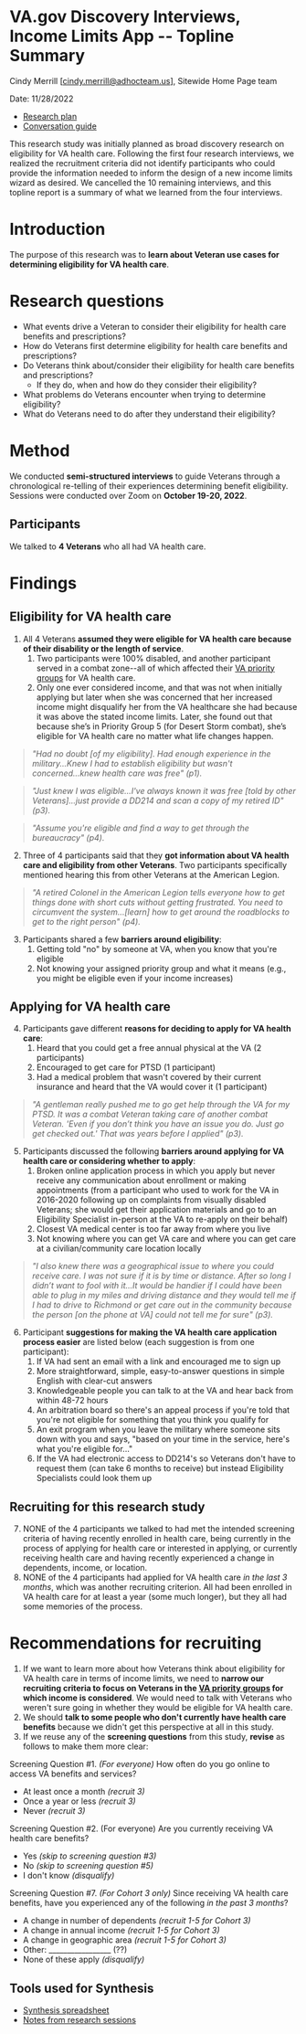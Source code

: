  # VA.gov Discovery Interviews, Income Limits App -- Topline Summary

Cindy Merrill [cindy.merrill@adhocteam.us], Sitewide Home Page team

Date: 11/28/2022

- [Research plan](https://github.com/department-of-veterans-affairs/va.gov-team/blob/master/products/income-limits-app/initiatives/2023-launch/research/research-plan.md)
- [Conversation guide](https://github.com/department-of-veterans-affairs/va.gov-team/blob/master/products/income-limits-app/initiatives/2023-launch/research/conversation-guide.md)

This research study was initially planned as broad discovery research on eligibility for VA health care. Following the first four research interviews, we realized the recruitment criteria did not identify participants who could provide the information needed to inform the design of a new income limits wizard as desired. We cancelled the 10 remaining interviews, and this topline report is a summary of what we learned from the four interviews.

# Introduction
The purpose of this research was to **learn about Veteran use cases for determining eligibility for VA health care**.

# Research questions
- What events drive a Veteran to consider their eligibility for health care benefits and prescriptions?
- How do Veterans first determine eligibility for health care benefits and prescriptions?
- Do Veterans think about/consider their eligibility for health care benefits and prescriptions? 
  - If they do, when and how do they consider their eligibility?
- What problems do Veterans encounter when trying to determine eligibility?
- What do Veterans need to do after they understand their eligibility?

# Method	
We conducted **semi-structured interviews** to guide Veterans through a chronological re-telling of their experiences determining benefit eligibility. Sessions were conducted over Zoom on **October 19-20, 2022**.

## Participants
We talked to **4 Veterans** who all had VA health care. 

# Findings
## Eligibility for VA health care
1. All 4 Veterans **assumed they were eligible for VA health care because of their disability or the length of service**. 
     1. Two participants were 100% disabled, and another participant served in a combat zone--all of which affected their [VA priority groups](https://www.va.gov/health-care/eligibility/priority-groups/) for VA health care.
     1. Only one ever considered income, and that was not when initially applying but later when she was concerned that her increased income might disqualify her from the VA healthcare she had because it was above the stated income limits. Later, she found out that because she’s in Priority Group 5 (for Desert Storm combat), she’s eligible for VA health care no matter what life changes happen.
> *"Had no doubt [of my eligibility]. Had enough experience in the military...Knew I had to establish eligibility but wasn't concerned...knew health care was free" (p1).*

> *"Just knew I was eligible...I've always known it was free [told by other Veterans]...just provide a DD214 and scan a copy of my retired ID" (p3).*

> *"Assume you're eligible and find a way to get through the bureaucracy" (p4).*
2. Three of 4 participants said that they **got information about VA health care and eligibility from other Veterans**. Two participants specifically mentioned hearing this from other Veterans at the American Legion.
> *"A retired Colonel in the American Legion tells everyone how to get things done with short cuts without getting frustrated. You need to circumvent the system...[learn] how to get around the roadblocks to get to the right person" (p4).* 

3. Participants shared a few **barriers around eligibility**:
     1. Getting told "no" by someone at VA, when you know that you're eligible
     2. Not knowing your assigned priority group and what it means (e.g., you might be eligible even if your income increases)

## Applying for VA health care
4. Participants gave different **reasons for deciding to apply for VA health care**: 
     1. Heard that you could get a free annual physical at the VA (2 participants)  
     1. Encouraged to get care for PTSD (1 participant)  
     3. Had a medical problem that wasn't covered by their current insurance and heard that the VA would cover it (1 participant)
> *"A gentleman really pushed me to go get help through the VA for my PTSD. It was a combat Veteran taking care of another combat Veteran. 'Even if you don’t think you have an issue you do. Just go get checked out.' That was years before I applied" (p3).*
5. Participants discussed the following **barriers around applying for VA health care or considering whether to apply**:
     1. Broken online application process in which you apply but never receive any communication about enrollment or making appointments (from a participant who used to work for the VA in 2016-2020 following up on complaints from visually disabled Veterans; she would get their application materials and go to an Eligibility Specialist in-person at the VA to re-apply on their behalf)
     1. Closest VA medical center is too far away from where you live
     2. Not knowing where you can get VA care and where you can get care at a civilian/community care location locally
> *"I also knew there was a geographical issue to where you could receive care. I was not sure if it is by time or distance. After so long I didn’t want to fool with it...It would be handier if I could have been able to plug in my miles and driving distance and they would tell me if I had to drive to Richmond or get care out in the community because the person [on the phone at VA] could not tell me for sure" (p3).*

6. Participant **suggestions for making the VA health care application process easier** are listed below (each suggestion is from one participant):
     1. If VA had sent an email with a link and encouraged me to sign up
     2. More straightforward, simple, easy-to-answer questions in simple English with clear-cut answers 
     2. Knowledgeable people you can talk to at the VA and hear back from within 48-72 hours
     3. An arbitration board so there's an appeal process if you're told that you're not eligible for something that you think you qualify for
     4. An exit program when you leave the military where someone sits down with you and says, "based on your time in the service, here's what you're eligible for..."
     5. If the VA had electronic access to DD214's so Veterans don't have to request them (can take 6 months to receive) but instead Eligibility Specialists could look them up
    
## Recruiting for this research study
7.  NONE of the 4 participants we talked to had met the intended screening criteria of having recently enrolled in health care, being currently in the process of applying for health care or interested in applying, or currently receiving health care and having recently experienced a change in dependents, income, or location. 
8.  NONE of the 4 participants had applied for VA health care *in the last 3 months*, which was another recruiting criterion. All had been enrolled in VA health care for at least a year (some much longer), but they all had some memories of the process.
     
# Recommendations for recruiting
1. If we want to learn more about how Veterans think about eligibility for VA health care in terms of income limits, we need to **narrow our recruiting criteria to focus on Veterans in the [VA priority groups](https://www.va.gov/health-care/eligibility/priority-groups/) for which income is considered**. We would need to talk with Veterans who weren't sure going in whether they would be eligible for VA health care.
2. We should **talk to some people who don't currently have health care benefits** because we didn't get this perspective at all in this study.
3. If we reuse any of the **screening questions** from this study, **revise** as follows to make them more clear:

Screening Question #1. *(For everyone)* How often do you go online to access VA benefits and services?
- At least once a month *(recruit 3)*
- Once a year or less *(recruit 3)*
- Never *(recruit 3)*
     
Screening Question #2. (For everyone) Are you currently receiving VA health care benefits?
- Yes *(skip to screening question #3)*
- No *(skip to screening question #5)*
- I don't know *(disqualify)*

Screening Question #7. *(For Cohort 3 only)* Since receiving VA health care benefits, have you experienced any of the following *in the past 3 months*?
 - A change in number of dependents *(recruit 1-5 for Cohort 3)*
 - A change in annual income *(recruit 1-5 for Cohort 3)*
 - A change in geographic area *(recruit 1-5 for Cohort 3)*
 - Other: _________________ (??) 
 - None of these apply *(disqualify)*


## Tools used for Synthesis
- [Synthesis spreadsheet](https://github.com/department-of-veterans-affairs/va.gov-team/blob/master/products/income-limits-app/initiatives/2023-launch/research/analysis/Income%20limits%20interviews%20notes%20%26%20data%20analysis.xlsx)
- [Notes from research sessions](https://github.com/department-of-veterans-affairs/va.gov-team/tree/master/products/income-limits-app/initiatives/2023-launch/research/notes)

